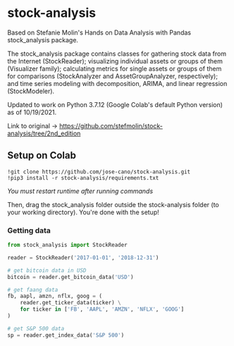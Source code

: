 # stock-analysis
Based on Stefanie Molin's Hands on Data Analysis with Pandas stock_analysis package.

The stock_analysis package contains classes for gathering 
stock data from the Internet (StockReader); visualizing individual assets or groups of 
them (Visualizer family); calculating metrics for single assets or groups of them for 
comparisons (StockAnalyzer and AssetGroupAnalyzer, respectively); and time 
series modeling with decomposition, ARIMA, and linear regression (StockModeler).

Updated to work on Python 3.7.12 (Google Colab's default Python version) as of 10/19/2021.

Link to original -> https://github.com/stefmolin/stock-analysis/tree/2nd_edition


## Setup on Colab
```shell
!git clone https://github.com/jose-cano/stock-analysis.git
!pip3 install -r stock-analysis/requirements.txt
```
*You must restart runtime after running commands*

Then, drag the stock_analysis folder outside the stock-analysis folder (to your working directory).
You're done with the setup!

### Getting data
```python
from stock_analysis import StockReader

reader = StockReader('2017-01-01', '2018-12-31')

# get bitcoin data in USD
bitcoin = reader.get_bitcoin_data('USD')

# get faang data
fb, aapl, amzn, nflx, goog = (
    reader.get_ticker_data(ticker) \
    for ticker in ['FB', 'AAPL', 'AMZN', 'NFLX', 'GOOG']
)

# get S&P 500 data
sp = reader.get_index_data('S&P 500')
```
